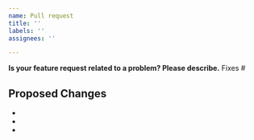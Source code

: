 ```yaml
---
name: Pull request
title: ''
labels: ''
assignees: ''

---
```


**Is your feature request related to a problem? Please describe.**
Fixes #

## Proposed Changes

  -
  -
  -
  
